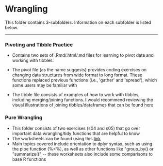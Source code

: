 # Wrangling

This folder contains 3-subfolders. Information on each subfolder is listed below.


---




### Pivoting and Tibble Practice

  - Contains two sets of .Rmd/.html/.md files for learning to pivot data and working with tibbles. 
  
  - The pivot file (as the name suggests) provides coding exercises on changing data structures from wide format to long format.
  These functions replaced previous functions (i.e., 'gather' and 'spread'), which some users may be familiar with
  
  - The tibble file consists of examples of how to work with tibbles, including merging/joining functions. 
   I would recommend reviewing the visual illustrations of joining tibbles/dataframes that can be found [here](https://github.com/gadenbuie/tidyexplain)
   
 
### Pure Wrangling

  - This folder consists of two exercises (s04 and s05) that go over important data wrangling/tidy functions that are helpful to know
  - The worksheets can be found using this [link](https://wiernik-datasci-guide.netlify.app/wrangle-yo-data.html)
  - Main topics covered include orientation to dplyr syntax, such as using the pipe function (%<%), as well as other functions like "group_by()
or "summarize()" -- these worksheets also include some comparisons to base R functions
